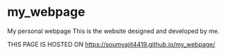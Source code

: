 # my_webpage
My personal webpage
This is the website designed and developed by me.

THIS PAGE IS HOSTED ON  https://soumyajit4419.github.io/my_webpage/
